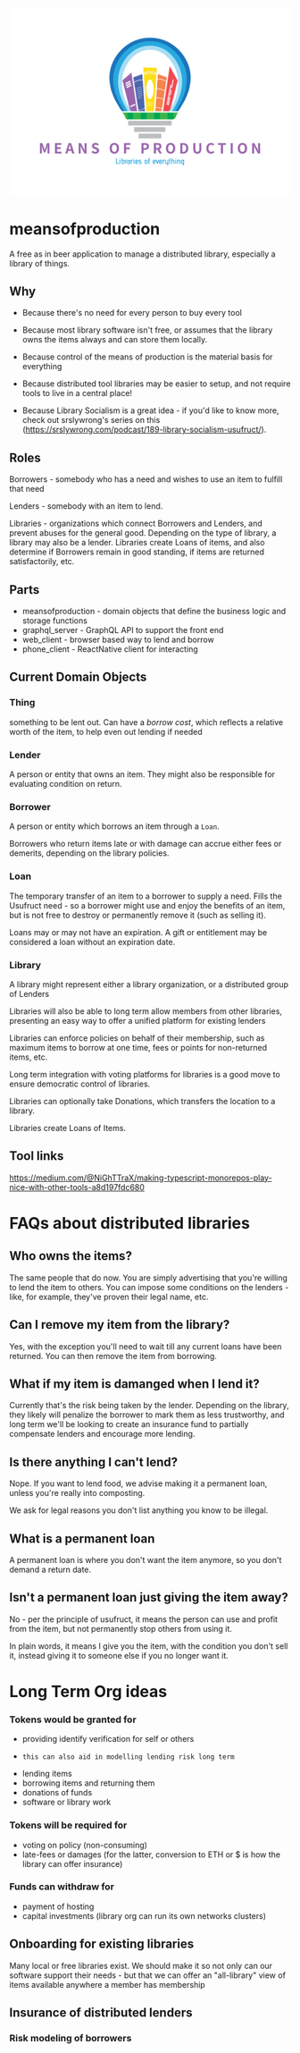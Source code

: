 ![Means Of Production logo](https://github.com/matty-roses/meansofproduction/raw/fix_structure/media/Original%20Logo.png?raw=true)

# meansofproduction
A free as in beer application to manage a distributed library, especially a library of things.

## Why
- Because there's no need for every person to buy every tool

- Because most library software isn't free, or assumes that the library owns the items always and can store them locally.

- Because control of the means of production is the material basis for everything

- Because distributed tool libraries may be easier to setup, and not require tools to live in a central place!

- Because Library Socialism is a great idea - if you'd like to know more, check out srslywrong's series on this (https://srslywrong.com/podcast/189-library-socialism-usufruct/).

## Roles
Borrowers - somebody who has a need and wishes to use an item to fulfill that need

Lenders - somebody with an item to lend.

Libraries - organizations which connect Borrowers and Lenders, and prevent abuses for the general good.  Depending on the type of library, a library may also be a lender.
Libraries create Loans of items, and also determine if Borrowers remain in good standing, if items are returned satisfactorily, etc.

## Parts
- meansofproduction - domain objects that define the business logic and storage functions
- graphql_server - GraphQL API to support the front end
- web_client - browser based way to lend and borrow
- phone_client - ReactNative client for interacting

## Current Domain Objects
### Thing
something to be lent out.  Can have a *borrow cost*, which reflects a relative worth of the item, to help even out lending if needed

### Lender
A person or entity that owns an item.  They might also be responsible for evaluating condition on return.

### Borrower
A person or entity which borrows an item through a `Loan`.

Borrowers who return items late or with damage can accrue either fees or demerits, depending on the library policies.

### Loan
The temporary transfer of an item to a borrower to supply a need.  Fills the Usufruct need - so a borrower might use and enjoy the benefits of an item, but is not free to destroy or permanently remove it (such as selling it).

Loans may or may not have an expiration.  A gift or entitlement may be considered a loan without an expiration date.

### Library
A library might represent either a library organization, or a distributed group of Lenders

Libraries will also be able to long term allow members from other libraries, presenting an easy way to offer a unified platform for existing lenders

Libraries can enforce policies on behalf of their membership, such as maximum items to borrow at one time, fees or points for non-returned items, etc.

Long term integration with voting platforms for libraries is a good move to ensure democratic control of libraries.

Libraries can optionally take Donations, which transfers the location to a library.

Libraries create Loans of Items.

## Tool links
https://medium.com/@NiGhTTraX/making-typescript-monorepos-play-nice-with-other-tools-a8d197fdc680


# FAQs about distributed libraries
## Who owns the items?
The same people that do now.  You are simply advertising that you're willing to lend the item to others.  You can impose some conditions on the lenders - like, for example, they've proven their legal name, etc.

## Can I remove my item from the library?
Yes, with the exception you'll need to wait till any current loans have been returned.  You can then remove the item from borrowing.

## What if my item is damanged when I lend it?
Currently that's the risk being taken by the lender.  Depending on the library, they likely will penalize the borrower to mark them as less trustworthy, and long term we'll be looking to create an insurance fund to partially compensate lenders and encourage more lending.

## Is there anything I can't lend?
Nope.  If you want to lend food, we advise making it a permanent loan, unless you're really into composting.  

We ask for legal reasons you don't list anything you know to be illegal.

## What is a permanent loan
A permanent loan is where you don't want the item anymore, so you don't demand a return date.

## Isn't a permanent loan just giving the item away?
No - per the principle of usufruct, it means the person can use and profit from the item, but not permanently stop others from using it.

In plain words, it means I give you the item, with the condition you don't sell it, instead giving it to someone else if you no longer want it.


# Long Term Org ideas
### Tokens would be granted for 
- providing identify verification for self or others
-     this can also aid in modelling lending risk long term
- lending items
- borrowing items and returning them
- donations of funds
- software or library work

### Tokens will be required for
- voting on policy (non-consuming)
- late-fees or damages (for the latter, conversion to ETH or $ is how the library can offer insurance)

### Funds can withdraw for
- payment of hosting
- capital investments (library org can run its own networks clusters)

## Onboarding for existing libraries
Many local or free libraries exist.  We should make it so not only can our software support their needs - but that we can offer an "all-library" view of items available anywhere a member has membership

## Insurance of distributed lenders
### Risk modeling of borrowers
